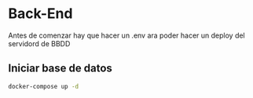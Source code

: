 # Back-End

Antes de comenzar hay que hacer un .env ara poder hacer un deploy del servidord de BBDD

## Iniciar base de datos

```bash
docker-compose up -d
```